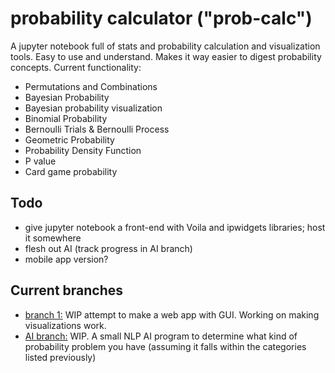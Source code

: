 # probability calculator ("prob-calc")
A jupyter notebook full of stats and probability calculation and visualization tools. Easy to use and understand. Makes it way easier to digest probability concepts. 
Current functionality:
* Permutations and Combinations
* Bayesian Probability
* Bayesian probability visualization
* Binomial Probability
* Bernoulli Trials & Bernoulli Process
* Geometric Probability
* Probability Density Function
* P value
* Card game probability

## Todo
* give jupyter notebook a front-end with Voila and ipwidgets libraries; host it somewhere
* flesh out AI (track progress in AI branch)
* mobile app version?

## Current branches
* [branch 1:](https://github.com/Radicool-Solutions-LLC/prob-calc/tree/branch_1_(webapp-attempt)) WIP attempt to make a web app with GUI. Working on making visualizations work.
* [AI branch:](https://github.com/Radicool-Solutions-LLC/prob-calc/tree/AI_stuff) WIP. A small NLP AI program to determine what kind of probability problem you have (assuming it falls within the categories listed previously) 
